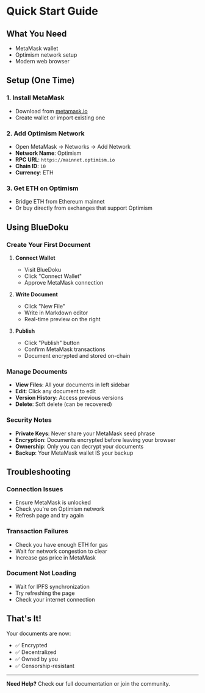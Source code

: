 # Quick Start Guide

## What You Need
- MetaMask wallet
- Optimism network setup
- Modern web browser

## Setup (One Time)

### 1. Install MetaMask
- Download from [metamask.io](https://metamask.io)
- Create wallet or import existing one

### 2. Add Optimism Network
- Open MetaMask → Networks → Add Network
- **Network Name**: Optimism
- **RPC URL**: `https://mainnet.optimism.io`
- **Chain ID**: `10`
- **Currency**: ETH

### 3. Get ETH on Optimism
- Bridge ETH from Ethereum mainnet
- Or buy directly from exchanges that support Optimism

## Using BlueDoku

### Create Your First Document
1. **Connect Wallet**
   - Visit BlueDoku
   - Click "Connect Wallet"
   - Approve MetaMask connection

2. **Write Document**
   - Click "New File"
   - Write in Markdown editor
   - Real-time preview on the right

3. **Publish**
   - Click "Publish" button
   - Confirm MetaMask transactions
   - Document encrypted and stored on-chain

### Manage Documents
- **View Files**: All your documents in left sidebar
- **Edit**: Click any document to edit
- **Version History**: Access previous versions
- **Delete**: Soft delete (can be recovered)

### Security Notes
- **Private Keys**: Never share your MetaMask seed phrase
- **Encryption**: Documents encrypted before leaving your browser
- **Ownership**: Only you can decrypt your documents
- **Backup**: Your MetaMask wallet IS your backup

## Troubleshooting

### Connection Issues
- Ensure MetaMask is unlocked
- Check you're on Optimism network
- Refresh page and try again

### Transaction Failures
- Check you have enough ETH for gas
- Wait for network congestion to clear
- Increase gas price in MetaMask

### Document Not Loading
- Wait for IPFS synchronization
- Try refreshing the page
- Check your internet connection

## That's It!
Your documents are now:
- ✅ Encrypted
- ✅ Decentralized
- ✅ Owned by you
- ✅ Censorship-resistant

---

**Need Help?** Check our full documentation or join the community.

